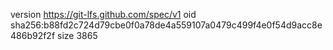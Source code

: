 version https://git-lfs.github.com/spec/v1
oid sha256:b88fd2c724d79cbe0f0a78de4a559107a0479c499f4e0f54d9acc8e486b92f2f
size 3865
